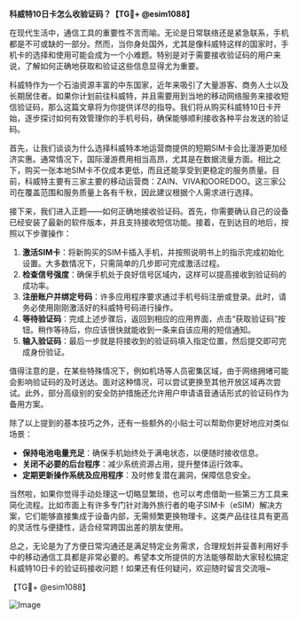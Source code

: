 **科威特10日卡怎么收验证码？【TG💪+ @esim1088】**

在现代生活中，通信工具的重要性不言而喻。无论是日常联络还是紧急联系，手机都是不可或缺的一部分。然而，当你身处国外，尤其是像科威特这样的国家时，手机卡的选择和使用可能会成为一个小难题。特别是对于需要接收验证码的用户来说，了解如何正确地获取和验证这些信息显得尤为重要。

科威特作为一个石油资源丰富的中东国家，近年来吸引了大量游客、商务人士以及长期居住者。如果你计划前往科威特，并且需要用到当地的移动网络服务来接收短信验证码，那么这篇文章将为你提供详尽的指导。我们将从购买科威特10日卡开始，逐步探讨如何有效管理你的手机号码，确保能够顺利接收各种平台发送的验证码。

首先，让我们谈谈为什么选择科威特本地运营商提供的短期SIM卡会比漫游更加经济实惠。通常情况下，国际漫游费用相当高昂，尤其是在数据流量方面。相比之下，购买一张本地SIM卡不仅成本更低，而且还能享受到更稳定的服务质量。目前，科威特主要有三家主要的移动运营商：ZAIN、VIVA和OOREDOO。这三家公司在覆盖范围和服务质量上各有千秋，因此建议根据个人需求进行选择。

接下来，我们进入正题——如何正确地接收验证码。首先，你需要确认自己的设备已经安装了最新的软件版本，并且支持接收短信功能。接着，在到达目的地后，按照以下步骤操作：

1. **激活SIM卡**：将新购买的SIM卡插入手机，并按照说明书上的指示完成初始化设置。大多数情况下，只需简单的几步即可完成激活过程。
2. **检查信号强度**：确保手机处于良好信号区域内，这样可以提高接收到验证码的成功率。
3. **注册账户并绑定号码**：许多应用程序要求通过手机号码注册或登录。此时，请务必使用刚刚激活好的科威特号码进行操作。
4. **等待验证码**：完成上述步骤后，返回到相应的应用界面，点击“获取验证码”按钮。稍作等待后，你应该很快就能收到一条来自该应用的短信通知。
5. **输入验证码**：最后一步就是将接收到的验证码填入指定位置，然后提交即可完成身份验证。

值得注意的是，在某些特殊情况下，例如机场等人员密集区域，由于网络拥堵可能会影响验证码的及时送达。面对这种情况，可以尝试更换至其他开放区域再次尝试。此外，部分高级别的安全防护措施还允许用户申请语音通话形式的验证码作为备用方案。

除了以上提到的基本技巧之外，还有一些额外的小贴士可以帮助你更好地应对类似场景：

- **保持电池电量充足**：确保手机始终处于满电状态，以便随时接收信息。
- **关闭不必要的后台程序**：减少系统资源占用，提升整体运行效率。
- **定期更新操作系统及应用程序**：及时修复潜在漏洞，保障信息安全。

当然啦，如果你觉得手动处理这一切略显繁琐，也可以考虑借助一些第三方工具来简化流程。比如市面上有许多专门针对海外旅行者的电子SIM卡（eSIM）解决方案，它们能够直接集成于设备内部，无需频繁更换物理卡。这类产品往往具有更高的灵活性与便捷性，适合经常跨国出差的朋友使用。

总之，无论是为了方便日常沟通还是满足特定业务需求，合理规划并妥善利用好手中的移动通信工具都是非常必要的。希望本文所提供的方法能够帮助大家轻松搞定科威特10日卡的验证码接收问题！如果还有任何疑问，欢迎随时留言交流哦~

【TG💪+ @esim1088】 

![Image](https://i.postimg.cc/4NQfJmqS/Snipaste-2025-05-13-00-14-12.png)